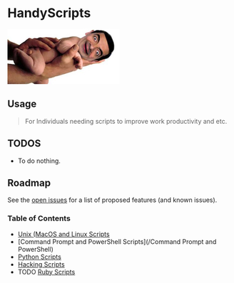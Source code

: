 # HandyScripts
![](/img/bean.jpg)

## Usage

> For Individuals needing scripts to improve work productivity and etc.


## TODOS

- To do nothing.

## Roadmap

See the [open issues](https://github.com/austinsonger/HandyScripts/issues) for a list of proposed features (and known issues).


### Table of Contents

- [Unix (MacOS and Linux Scripts](https://github.com/austinsonger/HandyScripts/tree/master/Linux.Bash.MacOS)
- [Command Prompt and PowerShell Scripts](/Command Prompt and PowerShell)
- [Python Scripts](https://github.com/austinsonger/HandyScripts/tree/master/Python)
- [Hacking Scripts](/Hacking)
- TODO [Ruby Scripts]()

